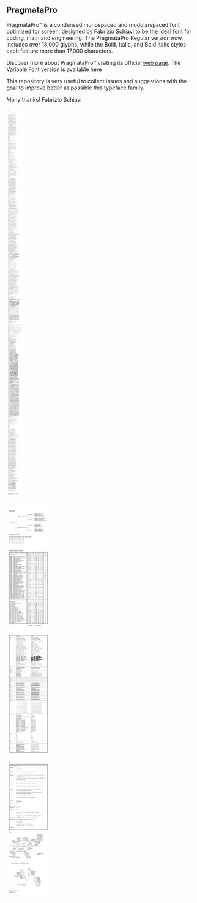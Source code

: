 ## PragmataPro

PragmataPro™ is a condensed monospaced and modularspaced font optimized for screen, designed by Fabrizio Schiavi to be the ideal font for coding, math and engineering.
The PragmataPro Regular version now includes over 18,000 glyphs, while the Bold, Italic, and Bold Italic styles each feature more than 17,000 characters.

Discover more about PragmataPro™ visiting its official [web page](https://fsd.it/shop/fonts/pragmatapro/).
The Variable Font version is available [here](https://fsd.it/shop/fonts/pragmatapro-variable/)

This repository is very useful to collect issues and suggestions with the goal to improve better as possible this typeface family.

Many thanks!
Fabrizio Schiavi



![All chars of PragmataPro Regular](useful_files/All_chars.png)



![PragmataPro Handbook](useful_files/Handbook.png)






